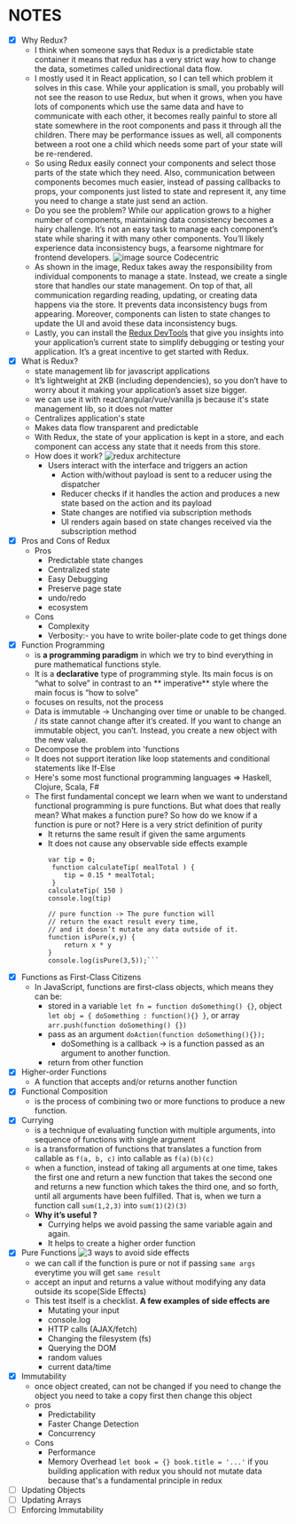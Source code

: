 # NOTES

- [x] Why Redux?
    - I think when someone says that Redux is a predictable state container it means that redux has a very strict way
      how to change the data, sometimes called unidirectional data flow.
    - I mostly used it in React application, so I can tell which problem it solves in this case. While your application
      is small, you probably will not see the reason to use Redux, but when it grows, when you have lots of components
      which use the same data and have to communicate with each other, it becomes really painful to store all state
      somewhere in the root components and pass it through all the children. There may be performance issues as well,
      all components between a root one a child which needs some part of your state will be re-rendered.
    - So using Redux easily connect your components and select those parts of the state which they need. Also,
      communication between components becomes much easier, instead of passing callbacks to props, your components just
      listed to state and represent it, any time you need to change a state just send an action.
    - Do you see the problem? While our application grows to a higher number of components, maintaining data consistency
      becomes a hairy challenge. It’s not an easy task to manage each component’s state while sharing it with many other
      components. You’ll likely experience data inconsistency bugs, a fearsome nightmare for frontend developers.
      ![image source Codecentric](https://blog.asayer.io/static/f3b749e44077c9d0fbfc06e129be1439/1727d/5538b516f2c347f8846fe3c15d0d100e.png)
    - As shown in the image, Redux takes away the responsibility from individual components to manage a state. Instead,
      we create a single store that handles our state management. On top of that, all communication regarding reading,
      updating, or creating data happens via the store. It prevents data inconsistency bugs from appearing. Moreover,
      components can listen to state changes to update the UI and avoid these data inconsistency bugs.
    - Lastly, you can install
      the [Redux DevTools](https://chrome.google.com/webstore/detail/redux-devtools/lmhkpmbekcpmknklioeibfkpmmfibljd?hl=en)
      that give you insights into your application’s current state to simplify debugging or testing your application.
      It’s a great incentive to get started with Redux.
- [x] What is Redux?
    - state management lib for javascript applications
    - It’s lightweight at 2KB (including dependencies), so you don’t have to worry about it making your application’s
      asset size bigger.
    - we can use it with react/angular/vue/vanilla js because it's state management lib, so it does not matter
    - Centralizes application's state
    - Makes data flow transparent and predictable
    - With Redux, the state of your application is kept in a store, and each component can access any state that it
      needs from this store.
    - How does it work?
      ![redux architecture](https://miro.medium.com/max/919/1*EdiFUfbTNmk_IxFDNqokqg.png)
        - Users interact with the interface and triggers an action
            - Action with/without payload is sent to a reducer using the dispatcher
            - Reducer checks if it handles the action and produces a new state based on the action and its payload
            - State changes are notified via subscription methods
            - UI renders again based on state changes received via the subscription method
- [x] Pros and Cons of Redux
    - Pros
        - Predictable state changes
        - Centralized state
        - Easy Debugging
        - Preserve page state
        - undo/redo
        - ecosystem
    - Cons
        - Complexity
        - Verbosity:- you have to write boiler-plate code to get things done
- [x] Function Programming
    - is **a programming paradigm** in which we try to bind everything in pure mathematical functions style.
    - It is a **declarative** type of programming style. Its main focus is on “what to solve” in contrast to an **
      imperative**
      style where the main focus is “how to solve”
    - focuses on results, not the process
    - Data is immutable -> Unchanging over time or unable to be changed. / its state cannot change after it’s created.
      If you want to change an immutable object, you can’t. Instead, you create a new object with the new value.
    - Decompose the problem into 'functions
    - It does not support iteration like loop statements and conditional statements like If-Else
    - Here's some most functional programming languages => Haskell, Clojure, Scala, F#
    - The first fundamental concept we learn when we want to understand functional programming is pure functions. But
      what does that really mean? What makes a function pure? So how do we know if a function is pure or not? Here is a
      very strict definition of purity
        - It returns the same result if given the same arguments
        - It does not cause any observable side effects example
            ```// impure function
            var tip = 0;
             function calculateTip( mealTotal ) {
                tip = 0.15 * mealTotal;
             }
            calculateTip( 150 )
            console.log(tip)
            
            // pure function -> The pure function will 
            // return the exact result every time, 
            // and it doesn’t mutate any data outside of it.
            function isPure(x,y) {
                return x * y
            }
            console.log(isPure(3,5));```
- [x] Functions as First-Class Citizens
    - In JavaScript, functions are first-class objects, which means they can be:
        - stored in a variable `let fn = function doSomething() {}`, object `let obj = { doSomething : function(){} }`,
          or array `arr.push(function doSomething() {})`
        - pass as an argument `doAction(function doSomething(){});`
            - doSomething is a callback -> is a function passed as an argument to another function.
        - return from other function
- [x] Higher-order Functions
    - A function that accepts and/or returns another function
- [x] Functional Composition
    - is the process of combining two or more functions to produce a new function.
- [x] Currying
    - is a technique of evaluating function with multiple arguments, into sequence of functions with single argument
    - is a transformation of functions that translates a function from callable as `f(a, b, c)` into callable
      as `f(a)(b)(c)`
    - when a function, instead of taking all arguments at one time, takes the first one and return a new function that
      takes the second one and returns a new function which takes the third one, and so forth, until all arguments have
      been fulfilled. That is, when we turn a function call `sum(1,2,3)` into `sum(1)(2)(3)`
    - **Why it’s useful ?**
        - Currying helps we avoid passing the same variable again and again.
        - It helps to create a higher order function
- [x] Pure Functions
    ![3 ways to avoid side effects](https://cdn-media-1.freecodecamp.org/images/0*4rGYQyYm_m8Byoyj.png)
    - we can  call if the function is pure or not if passing `same args` everytime you will get `same result` 
    - accept an input and returns a value without modifying any data outside its scope(Side Effects)
    - This test itself is a checklist. **A few examples of side effects are**
        * Mutating your input
        * console.log
        * HTTP calls (AJAX/fetch)
        * Changing the filesystem (fs)
        * Querying the DOM
        * random values 
        * current data/time
- [x] Immutability
    - once object created, can not be changed if you need to change the object you need to take a copy first then change this object
    - pros 
        - Predictability 
        - Faster Change Detection 
        - Concurrency 
    - Cons 
        - Performance 
        - Memory Overhead
    `let book = {}
     book.title = '...'`
          if you building application with redux you should not mutate data because that's a fundamental principle in redux
- [ ] Updating Objects
- [ ] Updating Arrays
- [ ] Enforcing Immutability